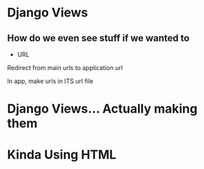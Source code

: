 
# Django Views

## How do we even see stuff if we wanted to

- URL

Redirect from main urls to application url

In app, make urls in ITS url file


# Django Views... Actually making them



# Kinda Using HTML



